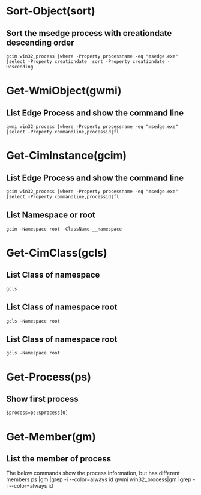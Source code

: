 # Sort-Object(sort)
## Sort the msedge process with creationdate descending order
    gcim win32_process |where -Property processname -eq "msedge.exe" |select -Property creationdate |sort -Property creationdate -Descending
    
# Get-WmiObject(gwmi)
## List Edge Process and show the command line
    gwmi win32_process |where -Property processname -eq "msedge.exe" |select -Property commandline,processid|fl

# Get-CimInstance(gcim)
## List Edge Process and show the command line
    gcim win32_process |where -Property processname -eq "msedge.exe" |select -Property commandline,processid|fl
## List Namespace or root
    gcim -Namespace root -ClassName __namespace
# Get-CimClass(gcls)
## List Class of namespace
    gcls

## List Class of namespace root
    gcls -Namespace root

## List Class of namespace root
    gcls -Namespace root

# Get-Process(ps)
## Show first process
    $process=ps;$process[0]


# Get-Member(gm)
## List the member of process
The below commands show the process information, but has different members
    ps |gm |grep -i --color=always id
    gwmi win32_process|gm |grep -i --color=always id